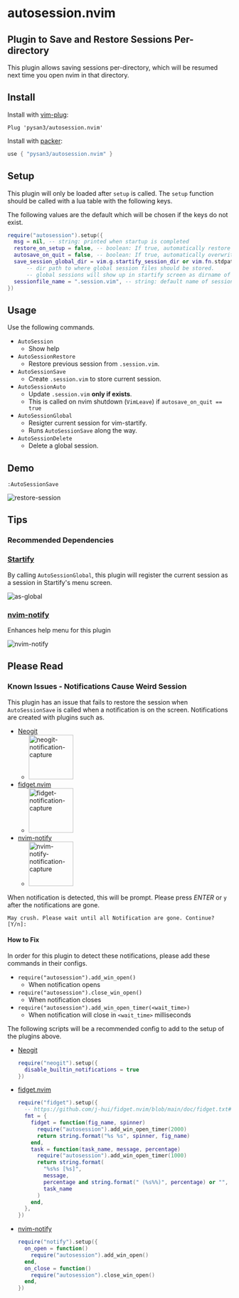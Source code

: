 # autosession.nvim

## Plugin to Save and Restore Sessions Per-directory

This plugin allows saving sessions per-directory, which will be resumed next time you open nvim in that directory.

## Install

Install with [vim-plug](https://github.com/junegunn/vim-plug):

```vim
Plug 'pysan3/autosession.nvim'
```

Install with [packer](https://github.com/wbthomason/packer.nvim):

```lua
use { "pysan3/autosession.nvim" }
```

## Setup

This plugin will only be loaded after `setup` is called. The `setup` function should be called with a lua table with the following keys.

The following values are the default which will be chosen if the keys do not exist.

```lua
require("autosession").setup({
  msg = nil, -- string: printed when startup is completed
  restore_on_setup = false, -- boolean: If true, automatically restore session on nvim startup
  autosave_on_quit = false, -- boolean: If true, automatically overwrites sessionfile if exists
  save_session_global_dir = vim.g.startify_session_dir or vim.fn.stdpath("data") .. "/session", -- string
      -- dir path to where global session files should be stored.
      -- global sessions will show up in startify screen as dirname of the session
  sessionfile_name = ".session.vim", -- string: default name of sessionfile. better be .gitignored
})
```

## Usage

Use the following commands.

- `AutoSession`
  - Show help
- `AutoSessionRestore`
  - Restore previous session from `.session.vim`.
- `AutoSessionSave`
  - Create `.session.vim` to store current session.
- `AutoSessionAuto`
  - Update `.session.vim` **only if exists**.
  - This is called on nvim shutdown (`VimLeave`) if `autosave_on_quit == true`
- `AutoSessionGlobal`
  - Resigter current session for vim-startify.
  - Runs `AutoSessionSave` along the way.
- `AutoSessionDelete`
  - Delete a global session.

## Demo

`:AutoSessionSave`

![restore-session](https://user-images.githubusercontent.com/41065736/155856720-f9367491-c4ba-47ed-973c-d1e1ac424c65.GIF)

## Tips

### Recommended Dependencies

### [Startify](https://github.com/mhinz/vim-startify)

By calling `AutoSessionGlobal`, this plugin will register the current session as a session in Startify's menu screen.

![as-global](https://user-images.githubusercontent.com/41065736/155856692-cf709368-bd24-42d8-8a75-8a45a068a529.gif)

### [nvim-notify](https://github.com/rcarriga/nvim-notify)

Enhances help menu for this plugin

![nvim-notify](https://user-images.githubusercontent.com/41065736/155856293-59d1c3ad-fec6-4008-add8-326fd83ca153.png)

## Please Read

### Known Issues - Notifications Cause Weird Session

This plugin has an issue that fails to restore the session when `AutoSessionSave` is called when a notification is on the screen. Notifications are created with plugins such as.

- [Neogit](https://github.com/TimUntersberger/neogit)
  - <img src="https://user-images.githubusercontent.com/41065736/155856324-3d0b1e19-952c-465a-ad17-8ee30aed081d.png" alt="neogit-notification-capture" height="100"/>
- [fidget.nvim](https://github.com/j-hui/fidget.nvim)
  - <img src="https://user-images.githubusercontent.com/41065736/155856311-e36083f4-b8ee-4086-a37b-59c86073cda1.png" alt="fidget-notification-capture" height="100"/>
- [nvim-notify](https://github.com/rcarriga/nvim-notify)
  - <img src="https://user-images.githubusercontent.com/41065736/155856293-59d1c3ad-fec6-4008-add8-326fd83ca153.png" alt="nvim-notify-notification-capture" height="100"/>

When notification is detected, this will be prompt.
Please press _ENTER_ or `y` after the notifications are gone.

```text
May crush. Please wait until all Notification are gone. Continue? [Y/n]:
```

#### How to Fix

In order for this plugin to detect these notifications, please add these commands in their configs.

- `require("autosession").add_win_open()`
  - When notification opens
- `require("autosession").close_win_open()`
  - When notification closes
- `require("autosession").add_win_open_timer(<wait_time>)`
  - When notification will close in `<wait_time>` milliseconds

The following scripts will be a recommended config to add to the setup of the plugins above.

- [Neogit](https://github.com/TimUntersberger/neogit)
  ```lua
  require("neogit").setup({
    disable_builtin_notifications = true
  })
  ```
- [fidget.nvim](https://github.com/j-hui/fidget.nvim)

  ```lua
  require("fidget").setup({
    -- https://github.com/j-hui/fidget.nvim/blob/main/doc/fidget.txt#L102
    fmt = {
      fidget = function(fig_name, spinner)
        require("autosession").add_win_open_timer(2000)
        return string.format("%s %s", spinner, fig_name)
      end,
      task = function(task_name, message, percentage)
        require("autosession").add_win_open_timer(1000)
        return string.format(
          "%s%s [%s]",
          message,
          percentage and string.format(" (%s%%)", percentage) or "",
          task_name
        )
      end,
    },
  })
  ```

- [nvim-notify](https://github.com/rcarriga/nvim-notify)
  ```lua
  require("notify").setup({
    on_open = function()
      require("autosession").add_win_open()
    end,
    on_close = function()
      require("autosession").close_win_open()
    end,
  })
  ```
